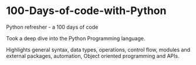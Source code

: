 # 100-Days-of-code-with-Python
Python refresher - a 100 days of code

Took a deep dive into the Python Programming language.

Highlights general syntax, data types, operations, control flow,
modules and external packages, automation, Object oriented programming and APIs.
